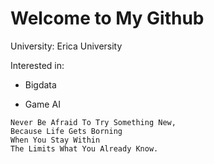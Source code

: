 # Welcome to My Github 

University: Erica University

Interested in:

  - Bigdata
  
  - Game AI

```
Never Be Afraid To Try Something New, 
Because Life Gets Borning
When You Stay Within
The Limits What You Already Know.
```


<!--
**minsmseo/minsmseo** is a ✨ _special_ ✨ repository because its `README.md` (this file) appears on your GitHub profile.

Here are some ideas to get you started:

- 🔭 I’m currently working on ...
- 🌱 I’m currently learning ...
- 👯 I’m looking to collaborate on ...
- 🤔 I’m looking for help with ...
- 💬 Ask me about ...
- 📫 How to reach me: ...
- 😄 Pronouns: ...
- ⚡ Fun fact: ...
-->
